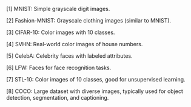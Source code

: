 <p>[1] MNIST: Simple grayscale digit images.<br>
<p>[2] Fashion-MNIST: Grayscale clothing images (similar to MNIST).<br>
<p>[3] CIFAR-10: Color images with 10 classes.<br>
<p>[4] SVHN: Real-world color images of house numbers.<br>
<p>[5] CelebA: Celebrity faces with labeled attributes.<br>
<p>[6] LFW: Faces for face recognition tasks.<br>
<p>[7] STL-10: Color images of 10 classes, good for unsupervised learning.<br>
<p>[8] COCO: Large dataset with diverse images, typically used for object detection, segmentation, and captioning.<br>
